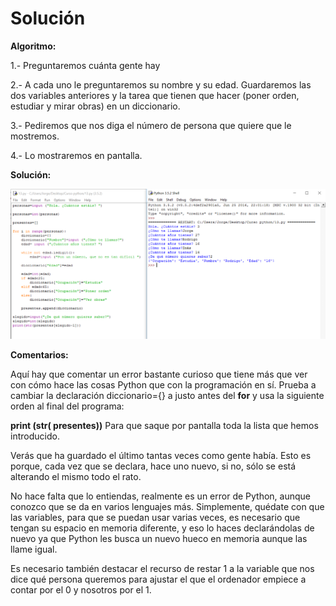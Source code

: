 # Solución

**Algoritmo:**

1.- Preguntaremos cuánta gente hay

2.- A cada uno le preguntaremos su nombre y su edad. Guardaremos las dos variables anteriores y la tarea que tienen que hacer (poner orden, estudiar y mirar obras) en un diccionario. 

3.- Pediremos que nos diga el número de persona que quiere que le mostremos.

4.- Lo mostraremos en pantalla.



**Solución:**

![](img/13.png)




**Comentarios:**

Aquí hay que comentar un error bastante curioso que tiene más que ver con cómo hace las cosas Python que con la programación en sí. Prueba a cambiar la declaración diccionario={} a justo antes del **for** y usa la siguiente orden al final del programa:

**print (str( **presentes**))** Para que saque por pantalla toda la lista que hemos introducido. <br />

Verás que ha guardado el último tantas veces como gente había. Esto es porque, cada vez que se declara, hace uno nuevo, si no, sólo se está alterando el mismo todo el rato. 

No hace falta que lo entiendas, realmente es un error de Python, aunque conozco que se da en varios lenguajes más. Simplemente, quédate con que las variables, para que se puedan usar varias veces, es necesario que tengan su espacio en memoria diferente, y eso lo haces declarándolas de nuevo ya que Python les busca un nuevo hueco en memoria aunque las llame igual. 

Es necesario también destacar el recurso de restar 1 a la variable que nos dice qué persona queremos para ajustar el que el ordenador empiece a contar por el 0 y nosotros por el 1.
